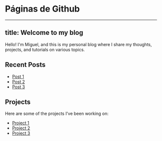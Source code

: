 # Páginas de Github
---
title: Welcome to my blog
---
Hello! I'm Miguel, and this is my personal blog where I share my thoughts, projects, and tutorials on various topics.

## Recent Posts

- [Post 1](link-to-post-1)
- [Post 2](link-to-post-2)
- [Post 3](link-to-post-3)

## Projects

Here are some of the projects I've been working on:

- [Project 1](link-to-project-1)
- [Project 2](link-to-project-2)
- [Project 3](link-to-project-3)
